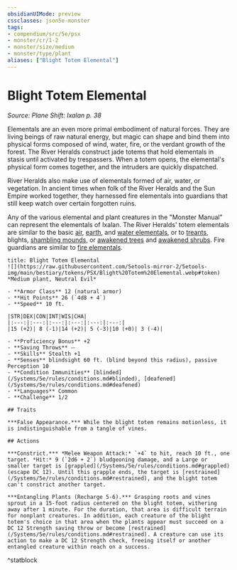 ```yaml
---
obsidianUIMode: preview
cssclasses: json5e-monster
tags:
- compendium/src/5e/psx
- monster/cr/1-2
- monster/size/medium
- monster/type/plant
aliases: ["Blight Totem Elemental"]
---
```

# Blight Totem Elemental
*Source: Plane Shift: Ixalan p. 38*  

Elementals are an even more primal embodiment of natural forces. They are living beings of raw natural energy, but magic can shape and bind them into physical forms composed of wind, water, fire, or the verdant growth of the forest. The River Heralds construct jade totems that hold elementals in stasis until activated by trespassers. When a totem opens, the elemental's physical form comes together, and the intruders are quickly dispatched.

River Heralds also make use of elementals formed of air, water, or vegetation. In ancient times when folk of the River Heralds and the Sun Empire worked together, they harnessed fire elementals into guardians that still keep watch over certain forgotten ruins.

Any of the various elemental and plant creatures in the "Monster Manual" can represent the elementals of Ixalan. The River Heralds' totem elementals are similar to the basic [air](/Systems/5e/bestiary/elemental/air-elemental.md), [earth](/Systems/5e/bestiary/elemental/earth-elemental.md), and [water elementals](/Systems/5e/bestiary/elemental/water-elemental.md), or to [treants](/Systems/5e/bestiary/plant/treant.md), blights, [shambling mounds](/Systems/5e/bestiary/plant/shambling-mound.md), or [awakened trees](/Systems/5e/bestiary/plant/awakened-tree.md) and [awakened shrubs](/Systems/5e/bestiary/plant/awakened-shrub.md). Fire guardians are similar to [fire elementals](/Systems/5e/bestiary/elemental/fire-elemental.md).

```ad-statblock
title: Blight Totem Elemental
![](https://raw.githubusercontent.com/5etools-mirror-2/5etools-img/main/bestiary/tokens/PSX/Blight%20Totem%20Elemental.webp#token)
*Medium plant, Neutral Evil*

- **Armor Class** 12 (natural armor)
- **Hit Points** 26 (`4d8 + 4`)
- **Speed** 10 ft.

|STR|DEX|CON|INT|WIS|CHA|
|:---:|:---:|:---:|:---:|:---:|:---:|
|15 (+2)| 8 (-1)|14 (+2)| 5 (-3)|10 (+0)| 3 (-4)|

- **Proficiency Bonus** +2
- **Saving Throws** ⏤
- **Skills** Stealth +1
- **Senses** blindsight 60 ft. (blind beyond this radius), passive Perception 10
- **Condition Immunities** [blinded](/Systems/5e/rules/conditions.md#blinded), [deafened](/Systems/5e/rules/conditions.md#deafened)
- **Languages** Common
- **Challenge** 1/2

## Traits

***False Appearance.*** While the blight totem remains motionless, it is indistinguishable from a tangle of vines.

## Actions

***Constrict.*** *Melee Weapon Attack:* `+4` to hit, reach 10 ft., one target. *Hit:* 9 (`2d6 + 2`) bludgeoning damage, and a Large or smaller target is [grappled](/Systems/5e/rules/conditions.md#grappled) (escape DC 12). Until this grapple ends, the target is [restrained](/Systems/5e/rules/conditions.md#restrained), and the blight totem can't constrict another target.

***Entangling Plants (Recharge 5-6).*** Grasping roots and vines sprout in a 15-foot radius centered on the blight totem, withering away after 1 minute. For the duration, that area is difficult terrain for nonplant creatures. In addition, each creature of the blight totem's choice in that area when the plants appear must succeed on a DC 12 Strength saving throw or become [restrained](/Systems/5e/rules/conditions.md#restrained). A creature can use its action to make a DC 12 Strength check, freeing itself or another entangled creature within reach on a success.
```
^statblock